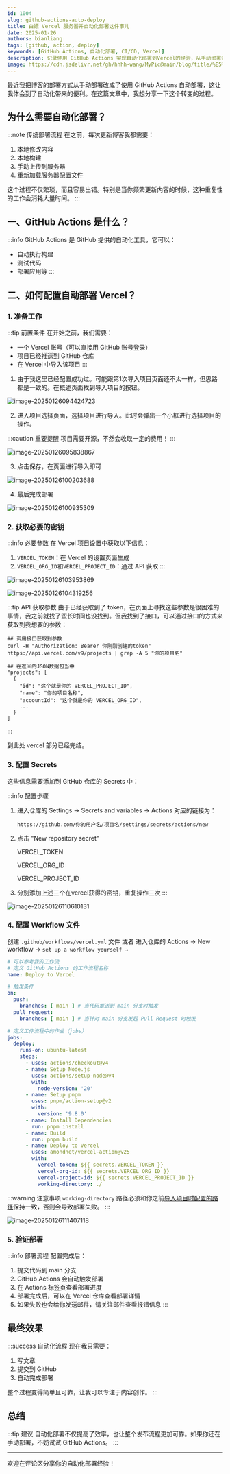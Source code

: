 ```yaml
---
id: 1004
slug: github-actions-auto-deploy
title: 白嫖 Vercel 服务器并自动化部署这件事儿
date: 2025-01-26
authors: bianliang
tags: [github, action, deploy]
keywords: [GitHub Actions, 自动化部署, CI/CD, Vercel]
description: 记录使用 GitHub Actions 实现自动化部署到Vercel的经验，从手动部署到自动化的转变过程。
image: https://cdn.jsdelivr.net/gh/hhhh-wang/MyPic@main/blog/title/%E5%85%B3%E4%BA%8E%E6%88%91%E4%BD%BF%E7%94%A8%20GitHub%20Actions%20%E8%87%AA%E5%8A%A8%E5%8C%96%E9%83%A8%E7%BD%B2%E8%BF%99%E4%BB%B6%E4%BA%8B%E5%84%BF.jpg
---
```


最近我把博客的部署方式从手动部署改成了使用 GitHub Actions 自动部署，这让我体会到了自动化带来的便利。在这篇文章中，我想分享一下这个转变的过程。

<!-- truncate -->

## 为什么需要自动化部署？

:::note 传统部署流程
在之前，每次更新博客我都需要：

1. 本地修改内容
2. 本地构建
3. 手动上传到服务器
4. 重新加载服务器配置文件

这个过程不仅繁琐，而且容易出错。特别是当你频繁更新内容的时候，这种重复性的工作会消耗大量时间。
:::

## 一、GitHub Actions 是什么？

:::info
GitHub Actions 是 GitHub 提供的自动化工具，它可以：
- 自动执行构建
- 测试代码
- 部署应用等
:::

## 二、如何配置自动部署 Vercel？

### 1. 准备工作

:::tip 前置条件
在开始之前，我们需要：
- 一个 Vercel 账号（可以直接用 GitHub 账号登录）
- 项目已经推送到 GitHub 仓库
- 在 Vercel 中导入该项目
:::

1. 由于我这里已经配置成功过。可能跟第1次导入项目页面还不太一样。但思路都是一致的。在概述页面找到导入项目的按钮。

![image-20250126094424723](https://cdn.jsdelivr.net/gh/hhhh-wang/MyPic@main/blog/img/image-20250126094424723.png)

2. 进入项目选择页面，选择项目进行导入。此时会弹出一个小框进行选择项目的操作。

:::caution 重要提醒
项目需要开源，不然会收取一定的费用！
:::

![image-20250126095838867](https://cdn.jsdelivr.net/gh/hhhh-wang/MyPic@main/blog/img/image-20250126095838867.png)	

3. 点击保存，在页面进行导入即可

![image-20250126100203688](https://cdn.jsdelivr.net/gh/hhhh-wang/MyPic@main/blog/img/image-20250126100203688.png)

4. 最后完成部署

![image-20250126100935309](https://cdn.jsdelivr.net/gh/hhhh-wang/MyPic@main/blog/img/image-20250126100935309.png)

### 2. 获取必要的密钥

:::info 必要参数
在 Vercel 项目设置中获取以下信息：
1. `VERCEL_TOKEN`：在 Vercel 的设置页面生成
2. `VERCEL_ORG_ID`和`VERCEL_PROJECT_ID`：通过 API 获取
:::

![image-20250126103953869](https://cdn.jsdelivr.net/gh/hhhh-wang/MyPic@main/blog/img/image-20250126103953869.png)

![image-20250126104319256](https://cdn.jsdelivr.net/gh/hhhh-wang/MyPic@main/blog/img/image-20250126104319256.png)

:::tip API 获取参数
由于已经获取到了 token，在页面上寻找这些参数是很困难的事情，我之前就找了蛮长时间也没找到。但我找到了接口，可以通过接口的方式来获取到我想要的参数：
```shell
## 调用接口获取到参数
curl -H "Authorization: Bearer 你刚刚创建的token" https://api.vercel.com/v9/projects | grep -A 5 "你的项目名"

## 在返回的JSON数据包当中
"projects": [
  {
    "id": "这个就是你的 VERCEL_PROJECT_ID",
    "name": "你的项目名称",
    "accountId": "这个就是你的 VERCEL_ORG_ID",
    ...
  }
]
```
:::

到此处 vercel 部分已经完结。

### 3. 配置 Secrets

这些信息需要添加到 GitHub 仓库的 Secrets 中：

:::info 配置步骤
1. 进入仓库的 Settings -> Secrets and variables -> Actions
   对应的链接为：  

   `https://github.com/你的用户名/项目名/settings/secrets/actions/new`

2. 点击 "New repository secret" 

     VERCEL_TOKEN

     VERCEL_ORG_ID

     VERCEL_PROJECT_ID

3. 分别添加上述三个在vercel获得的密钥，重复操作三次
  :::

![image-20250126110610131](https://cdn.jsdelivr.net/gh/hhhh-wang/MyPic@main/blog/img/image-20250126110610131.png)

### 4. 配置 Workflow 文件

创建 `.github/workflows/vercel.yml` 文件 或者 进入仓库的 Actions -> New workflow -> `set up a workflow yourself →`

```yaml
# 可以参考我的工作流
# 定义 GitHub Actions 的工作流程名称
name: Deploy to Vercel

# 触发条件
on:
  push:
    branches: [ main ] # 当代码推送到 main 分支时触发
  pull_request:
    branches: [ main ] # 当针对 main 分支发起 Pull Request 时触发

# 定义工作流程中的作业（jobs）
jobs:
  deploy:
    runs-on: ubuntu-latest
    steps:
      - uses: actions/checkout@v4
      - name: Setup Node.js
        uses: actions/setup-node@v4
        with:
          node-version: '20'
      - name: Setup pnpm
        uses: pnpm/action-setup@v2
        with:
          version: '9.8.0'
      - name: Install Dependencies
        run: pnpm install
      - name: Build
        run: pnpm build
      - name: Deploy to Vercel
        uses: amondnet/vercel-action@v25
        with:
          vercel-token: ${{ secrets.VERCEL_TOKEN }}
          vercel-org-id: ${{ secrets.VERCEL_ORG_ID }}
          vercel-project-id: ${{ secrets.VERCEL_PROJECT_ID }}
          working-directory: ./
```

:::warning 注意事项
`working-directory` 路径必须和你之前[导入项目时配置的路径](#1-准备工作)保持一致，否则会导致部署失败。
:::

![image-20250126111407118](https://cdn.jsdelivr.net/gh/hhhh-wang/MyPic@main/blog/img/image-20250126111407118.png)

### 5. 验证部署

:::info 部署流程
配置完成后：
1. 提交代码到 main 分支
2. GitHub Actions 会自动触发部署
3. 在 Actions 标签页查看部署进度
4. 部署完成后，可以在 Vercel 仓库查看部署详情
5. 如果失败也会给你发送邮件，请关注邮件查看报错信息
:::

## 最终效果

:::success 自动化流程
现在我只需要：
1. 写文章
2. 提交到 GitHub
3. 自动完成部署

整个过程变得简单且可靠，让我可以专注于内容创作。
:::

## 总结

:::tip 建议
自动化部署不仅提高了效率，也让整个发布流程更加可靠。如果你还在手动部署，不妨试试 GitHub Actions。
:::

---

欢迎在评论区分享你的自动化部署经验！ 